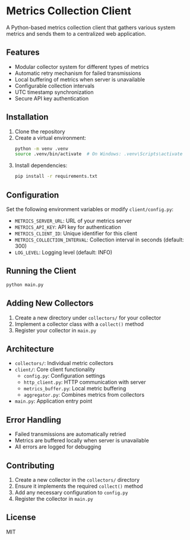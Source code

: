 # Metrics Collection Client

A Python-based metrics collection client that gathers various system metrics and sends them to a centralized web application.

## Features

- Modular collector system for different types of metrics
- Automatic retry mechanism for failed transmissions
- Local buffering of metrics when server is unavailable
- Configurable collection intervals
- UTC timestamp synchronization
- Secure API key authentication

## Installation

1. Clone the repository
2. Create a virtual environment:
   ```bash
   python -m venv .venv
   source .venv/bin/activate  # On Windows: .venv\Scripts\activate
   ```
3. Install dependencies:
   ```bash
   pip install -r requirements.txt
   ```

## Configuration

Set the following environment variables or modify `client/config.py`:

- `METRICS_SERVER_URL`: URL of your metrics server
- `METRICS_API_KEY`: API key for authentication
- `METRICS_CLIENT_ID`: Unique identifier for this client
- `METRICS_COLLECTION_INTERVAL`: Collection interval in seconds (default: 300)
- `LOG_LEVEL`: Logging level (default: INFO)

## Running the Client

```bash
python main.py
```

## Adding New Collectors

1. Create a new directory under `collectors/` for your collector
2. Implement a collector class with a `collect()` method
3. Register your collector in `main.py`

## Architecture

- `collectors/`: Individual metric collectors
- `client/`: Core client functionality
  - `config.py`: Configuration settings
  - `http_client.py`: HTTP communication with server
  - `metrics_buffer.py`: Local metric buffering
  - `aggregator.py`: Combines metrics from collectors
- `main.py`: Application entry point

## Error Handling

- Failed transmissions are automatically retried
- Metrics are buffered locally when server is unavailable
- All errors are logged for debugging

## Contributing

1. Create a new collector in the `collectors/` directory
2. Ensure it implements the required `collect()` method
3. Add any necessary configuration to `config.py`
4. Register the collector in `main.py`

## License

MIT